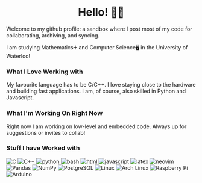 

<!-- <div align="center">
  
<h2>aaqsr</h2>
  
</div> -->
<div align="center">
  <h1>Hello! 👋😄</h1>
</div>

Welcome to my github profile: a sandbox where I post most of my code for collaborating, archiving, and syncing. 

I am studying Mathematics➕ and Computer Science🖥 in the University of Waterloo!

### What I Love Working with

My favourite language has to be C/C++. I love staying close to the hardware and building fast applications. I am, of course, also skilled in Python and Javascript.

### What I'm Working On Right Now 

Right now I am working on low-level and embedded code. Always up for suggestions or invites to collab!

### Stuff I have Worked with

![C](https://img.shields.io/badge/-C-3776AB?style=flat-square&logo=c&logoColor=white) ![C++](https://img.shields.io/badge/-C++-3776AB?style=flat-square&logo=c%2b%2b&logoColor=white) ![python](https://img.shields.io/badge/-Python-3776AB?style=flat-square&logo=python&logoColor=white) ![bash](https://img.shields.io/badge/-Bash-4EAA25?style=flat-square&logo=gnu-bash&logoColor=white) ![html](https://img.shields.io/badge/-HTML5-E34F26?style=flat-square&logo=html5&logoColor=white) ![javascript](https://img.shields.io/badge/-JavaScript-F7DF1E?style=flat-square&logo=javascript&logoColor=black) ![latex](https://img.shields.io/badge/-LaTeX-008080?style=flat-square&logo=latex&logoColor=white) ![neovim](https://img.shields.io/badge/-Neovim-57A143?style=flat-square&logo=neovim&logoColor=white) ![Pandas](https://img.shields.io/badge/-Pandas-150458?style=flat-square&logo=pandas&logoColor=white) ![NumPy](https://img.shields.io/badge/-NumPy-013243?style=flat-square&logo=numpy&logoColor=white) ![PostgreSQL](https://img.shields.io/badge/-PostgreSQL-4169E1?style=flat-square&logo=postgresql&logoColor=white) ![Linux](https://img.shields.io/badge/-Linux-FCC624?style=flat-square&logo=linux&logoColor=black) ![Arch Linux](https://img.shields.io/badge/-Arch%20Linux-1793D1?style=flat-square&logo=arch-linux&logoColor=white) ![Raspberry Pi](https://img.shields.io/badge/-Raspberry%20Pi-A22846?style=flat-square&logo=raspberry-pi&logoColor=white) ![Arduino](https://img.shields.io/badge/-Arduino-00979D?style=flat-square&logo=arduino&logoColor=white)
